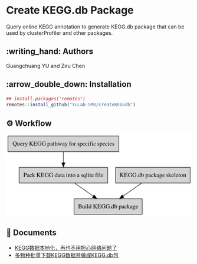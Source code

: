 <!-- README.md is generated from README.Rmd. Please edit that file -->

# Create KEGG.db Package

Query online KEGG annotation to generate KEGG.db package that can be
used by clusterProfiler and other packages.

## :writing\_hand: Authors

Guangchuang YU and Ziru Chen

## :arrow\_double\_down: Installation

``` r
## install.packages("remotes")
remotes::install_github("YuLab-SMU/createKEGGdb")
```

## :gear: Workflow

![](inst/diagram.png)

## :book: Documents

  - [KEGG数据本地化，再也不用担心网络问题了](https://mp.weixin.qq.com/s/k24iLQ9mFFBtEDxQoQGE4g)
  - [多物种批量下载KEGG数据并做成KEGG.db包](https://mp.weixin.qq.com/s/PwrdQAkG3pTlwMB6Mj8wXQ)
